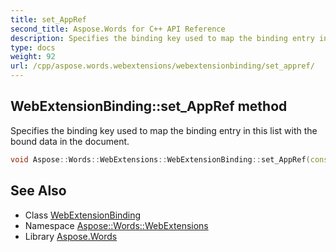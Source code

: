 ```yaml
---
title: set_AppRef
second_title: Aspose.Words for C++ API Reference
description: Specifies the binding key used to map the binding entry in this list with the bound data in the document.
type: docs
weight: 92
url: /cpp/aspose.words.webextensions/webextensionbinding/set_appref/
---
```

## WebExtensionBinding::set_AppRef method


Specifies the binding key used to map the binding entry in this list with the bound data in the document.

```cpp
void Aspose::Words::WebExtensions::WebExtensionBinding::set_AppRef(const System::String &value)
```

## See Also

* Class [WebExtensionBinding](../)
* Namespace [Aspose::Words::WebExtensions](../../)
* Library [Aspose.Words](../../../)
